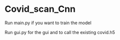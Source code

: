 # Covid_scan_Cnn

Run main.py if you want to train the model 

Run gui.py for the gui and to call the existing covid.h5


